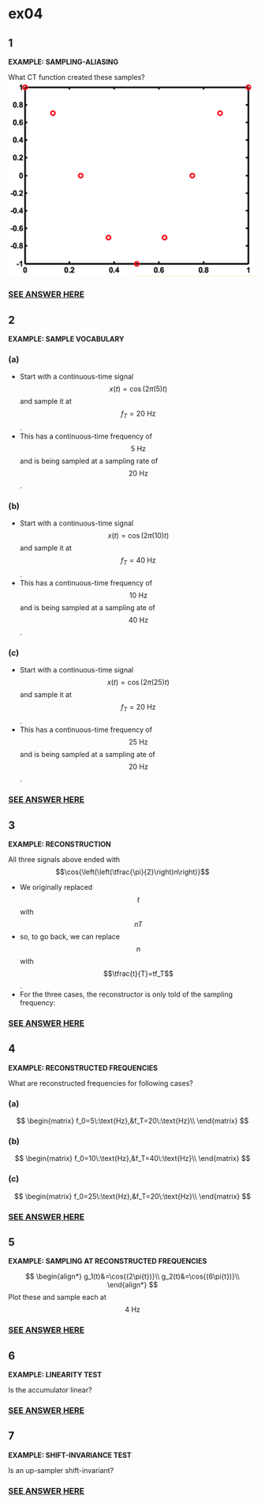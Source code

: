 # ex04

## 1
__EXAMPLE: SAMPLING-ALIASING__

What CT function created these samples?
![fig01a](ex04/ex04-fig01a.png)

### [SEE ANSWER HERE](ex04/ex04a.md)


## 2
__EXAMPLE: SAMPLE VOCABULARY__

### (a)
- Start with a continuous-time signal $$x(t)=\cos{\left(2\pi(5)t\right)}$$ and sample it at $$f_T=20\:\text{Hz}$$.
- This has a continuous-time frequency of $$5\:\text{Hz}$$ and is being sampled at a sampling rate of $$20\:\text{Hz}$$.

### (b)
- Start with a continuous-time signal $$x(t)=\cos{\left(2\pi(10)t\right)}$$ and sample it at $$f_T=40\:\text{Hz}$$.
- This has a continuous-time frequency of $$10\:\text{Hz}$$ and is being sampled at a sampling ate of $$40\:\text{Hz}$$.

### (c)
- Start with a continuous-time signal $$x(t)=\cos{\left(2\pi(25)t\right)}$$ and sample it at $$f_T=20\:\text{Hz}$$.
- This has a continuous-time frequency of $$25\:\text{Hz}$$ and is being sampled at a sampling ate of $$20\:\text{Hz}$$.

### [SEE ANSWER HERE](ex04/ex04b.md)


## 3
__EXAMPLE: RECONSTRUCTION__

All three signals above ended with $$\cos{\left(\left(\tfrac{\pi}{2}\right)n\right)}$$
- We originally replaced $$t$$ with $$nT$$
- so, to go back, we can replace $$n$$ with $$\tfrac{t}{T}=tf_T$$.
- For the three cases, the reconstructor is only told of the sampling frequency:

### [SEE ANSWER HERE](ex04/ex04c.md)


## 4
__EXAMPLE: RECONSTRUCTED FREQUENCIES__

What are reconstructed frequencies for following cases?

### (a)
$$
\begin{matrix}
f_0=5\:\text{Hz},&f_T=20\:\text{Hz}\\
\end{matrix}
$$

### (b)
$$
\begin{matrix}
f_0=10\:\text{Hz},&f_T=40\:\text{Hz}\\
\end{matrix}
$$

### (c)
$$
\begin{matrix}
f_0=25\:\text{Hz},&f_T=20\:\text{Hz}\\
\end{matrix}
$$

### [SEE ANSWER HERE](ex04/ex04d.md)


## 5
__EXAMPLE: SAMPLING AT RECONSTRUCTED FREQUENCIES__

$$
\begin{align*}
g_1(t)&=\cos{(2\pi{t})}\\
g_2(t)&=\cos{(6\pi{t})}\\
\end{align*}
$$
Plot these and sample each at $$4\:\text{Hz}$$

### [SEE ANSWER HERE](ex04/ex04e.md)


## 6
__EXAMPLE: LINEARITY TEST__

Is the accumulator linear?

### [SEE ANSWER HERE](ex04/ex04f.md)

## 7
__EXAMPLE: SHIFT-INVARIANCE TEST__

Is an up-sampler shift-invariant?

### [SEE ANSWER HERE](ex04/ex04g.md)

